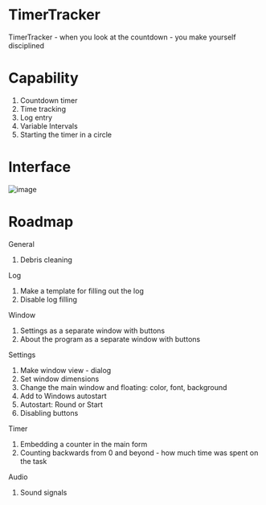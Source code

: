 # TimerTracker
TimerTracker - when you look at the countdown - you make yourself disciplined

# Capability
1. Countdown timer
2. Time tracking
3. Log entry
4. Variable Intervals
5. Starting the timer in a circle

# Interface
![image](https://user-images.githubusercontent.com/4953847/234057565-3cf079dd-39bb-4fc1-a712-835b2fef4b72.png)

# Roadmap
General
1. Debris cleaning

Log
1. Make a template for filling out the log
2. Disable log filling

Window
1. Settings as a separate window with buttons
2. About the program as a separate window with buttons
            
Settings
1. Make window view - dialog
2. Set window dimensions
3. Change the main window and floating: color, font, background
4. Add to Windows autostart
5. Autostart: Round or Start
6. Disabling buttons

Timer
1. Embedding a counter in the main form
2. Counting backwards from 0 and beyond - how much time was spent on the task

Audio
1. Sound signals

